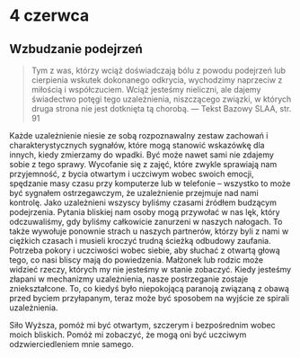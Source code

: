 
# 4 czerwca

## Wzbudzanie podejrzeń

> Tym z was, którzy wciąż doświadczają bólu z powodu podejrzeń lub cierpienia wskutek dokonanego odkrycia, wychodzimy naprzeciw z miłością i współczuciem. Wciąż jesteśmy nieliczni, ale dajemy świadectwo potęgi tego uzależnienia, niszczącego związki, w których druga strona nie jest dotknięta tą chorobą. — Tekst Bazowy SLAA, str. 91

Każde uzależnienie niesie ze sobą rozpoznawalny zestaw zachowań i charakterystycznych sygnałów, które mogą stanowić wskazówkę dla innych, kiedy zmierzamy do wpadki. Być może nawet sami nie zdajemy sobie z tego sprawy. Wycofanie się z zajęć, które zwykle sprawiają nam przyjemność, z bycia otwartym i uczciwym wobec swoich emocji, spędzanie masy czasu przy komputerze lub w telefonie – wszystko to może być sygnałem ostrzegawczym, że uzależnienie przejmuje nad nami kontrolę. Jako uzależnieni wszyscy byliśmy czasami źródłem budzącym podejrzenia. Pytania bliskiej nam osoby mogą przywołać w nas lęk, który odczuwaliśmy, gdy byliśmy całkowicie zanurzeni w naszych nałogach. To także wywołuje ponownie strach u naszych partnerów, którzy byli z nami w ciężkich czasach i musieli kroczyć trudną ścieżką odbudowy zaufania. Potrzeba pokory i uczciwości wobec siebie, aby słuchać z otwartą głową tego, co nasi bliscy mają do powiedzenia. Małżonek lub rodzic może widzieć rzeczy, których my nie jesteśmy w stanie zobaczyć. Kiedy jesteśmy złapani w mechanizmy uzależnienia, nasze postrzeganie zostaje zniekształcone. To, co kiedyś było niepokojącą paranoją związaną z obawą przed byciem przyłapanym, teraz może być sposobem na wyjście ze spirali uzależnienia.

Siło Wyższa, pomóż mi być otwartym, szczerym i bezpośrednim wobec moich bliskich. Pomóż mi zobaczyć, że mogą oni być uczciwym odzwierciedleniem mnie samego.
  
